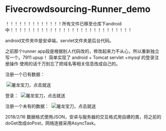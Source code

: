 ﻿
# Fivecrowdsourcing-Runner_demo
！！！！！！！！！！！！！所有文件已移至仓库下android中！！！！！！！！！！！！！！！！！！！！！！！！！！！！


android文件夹中是安卓端，servlet文件夹是后台代码。

之前那个runner app段是根据别人代码改的，修改起来力不从心，所以重新独立写一个。7911 upup！
简单实现了 android + Tomcat servlet +mysql 的登录注册操作
使用的话千万别忘了把域名等相关信息改成自己的。

注册一个已有数据：

 ![屠龙宝刀，点击就送](https://github.com/wangchenhao006/Fivecrowdsourcing-Runner_demo/raw/master/Screenshots/1.png)

登录：
 ![屠龙宝刀，点击就送](https://github.com/wangchenhao006/Fivecrowdsourcing-Runner_demo/raw/master/Screenshots/2.png)

注册一个未有的数据：
 ![屠龙宝刀，点击就送](https://github.com/wangchenhao006/Fivecrowdsourcing-Runner_demo/raw/master/Screenshots/3.png)

2018/2/16
数据格式使用JSON，安卓与服务器的交互格式用自建的类，将之前的doGet改成doPost，网络连接采用AsyncTask。
